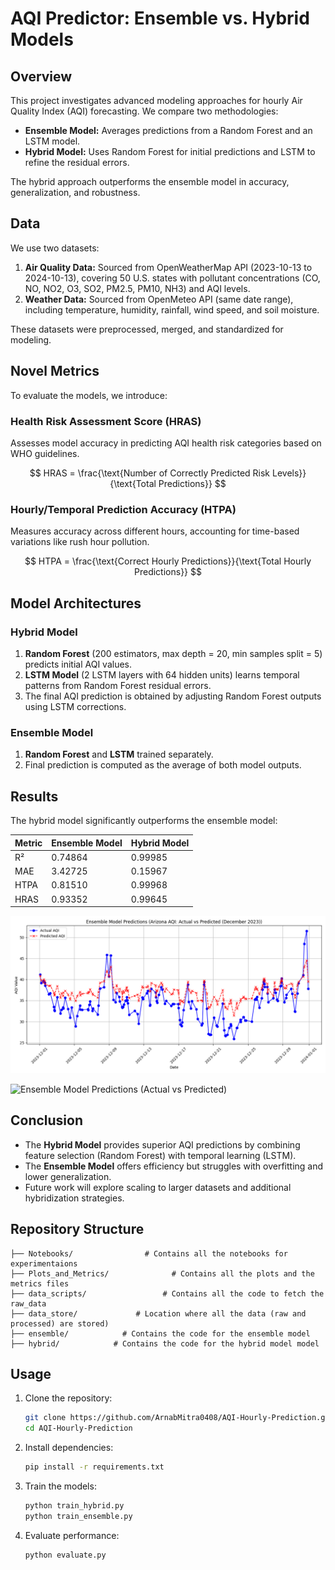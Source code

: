 # AQI Predictor: Ensemble vs. Hybrid Models

## Overview
This project investigates advanced modeling approaches for hourly Air Quality Index (AQI) forecasting. We compare two methodologies:
- **Ensemble Model:** Averages predictions from a Random Forest and an LSTM model.
- **Hybrid Model:** Uses Random Forest for initial predictions and LSTM to refine the residual errors.

The hybrid approach outperforms the ensemble model in accuracy, generalization, and robustness.

## Data
We use two datasets:
1. **Air Quality Data:** Sourced from OpenWeatherMap API (2023-10-13 to 2024-10-13), covering 50 U.S. states with pollutant concentrations (CO, NO, NO2, O3, SO2, PM2.5, PM10, NH3) and AQI levels.
2. **Weather Data:** Sourced from OpenMeteo API (same date range), including temperature, humidity, rainfall, wind speed, and soil moisture.

These datasets were preprocessed, merged, and standardized for modeling.

## Novel Metrics
To evaluate the models, we introduce:

### Health Risk Assessment Score (HRAS)
Assesses model accuracy in predicting AQI health risk categories based on WHO guidelines.

$$ HRAS = \frac{\text{Number of Correctly Predicted Risk Levels}}{\text{Total Predictions}} $$

### Hourly/Temporal Prediction Accuracy (HTPA)
Measures accuracy across different hours, accounting for time-based variations like rush hour pollution.

$$ HTPA = \frac{\text{Correct Hourly Predictions}}{\text{Total Hourly Predictions}} $$

## Model Architectures
### Hybrid Model
1. **Random Forest** (200 estimators, max depth = 20, min samples split = 5) predicts initial AQI values.
2. **LSTM Model** (2 LSTM layers with 64 hidden units) learns temporal patterns from Random Forest residual errors.
3. The final AQI prediction is obtained by adjusting Random Forest outputs using LSTM corrections.

### Ensemble Model
1. **Random Forest** and **LSTM** trained separately.
2. Final prediction is computed as the average of both model outputs.

## Results
The hybrid model significantly outperforms the ensemble model:

| Metric  | Ensemble Model | Hybrid Model |
|---------|---------------|--------------|
| R²      | 0.74864       | 0.99985      |
| MAE     | 3.42725       | 0.15967      |
| HTPA    | 0.81510       | 0.99968      |
| HRAS    | 0.93352       | 0.99645      |


![Ensemble Model Predictions (Actual vs Predicted)](https://github.com/ArnabMitra0408/AQI-Predictor/blob/main/Plots_And_Metrics/EnsembleModelPredictions(Acutal_Vs_Predicted).png)


![Ensemble Model Predictions (Actual vs Predicted)]([Plots_and_Metrics/HybridModelPredictions(Acutal_Vs_Predicted).png](https://github.com/ArnabMitra0408/AQI-Predictor/blob/main/Plots_And_Metrics/HybridModelPredictions(Acutal_Vs_Predicted).png))



## Conclusion
- The **Hybrid Model** provides superior AQI predictions by combining feature selection (Random Forest) with temporal learning (LSTM).
- The **Ensemble Model** offers efficiency but struggles with overfitting and lower generalization.
- Future work will explore scaling to larger datasets and additional hybridization strategies.

## Repository Structure
```
├── Notebooks/                # Contains all the notebooks for experimentaions
├── Plots_and_Metrics/              # Contains all the plots and the metrics files
├── data_scripts/                 # Contains all the code to fetch the raw_data
├── data_store/             # Location where all the data (raw and processed) are stored)
├── ensemble/            # Contains the code for the ensemble model
├── hybrid/            # Contains the code for the hybrid model model

```

## Usage
1. Clone the repository:
   ```bash
   git clone https://github.com/ArnabMitra0408/AQI-Hourly-Prediction.git
   cd AQI-Hourly-Prediction
   ```
2. Install dependencies:
   ```bash
   pip install -r requirements.txt
   ```
3. Train the models:
   ```bash
   python train_hybrid.py
   python train_ensemble.py
   ```
4. Evaluate performance:
   ```bash
   python evaluate.py
   ```
